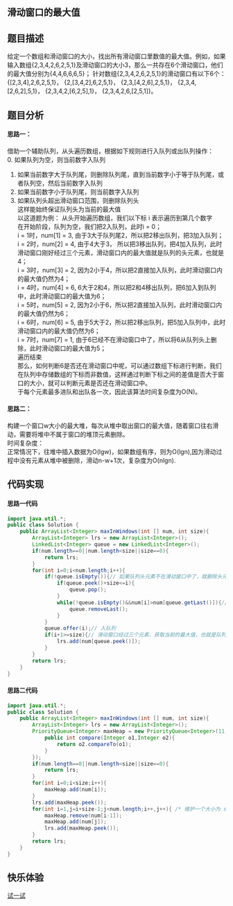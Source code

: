 ## 滑动窗口的最大值 
## 题目描述  
给定一个数组和滑动窗口的大小，找出所有滑动窗口里数值的最大值。例如，如果输入数组{2,3,4,2,6,2,5,1}及滑动窗口的大小3，那么一共存在6个滑动窗口，他们的最大值分别为{4,4,6,6,6,5}； 针对数组{2,3,4,2,6,2,5,1}的滑动窗口有以下6个： {[2,3,4],2,6,2,5,1}， {2,[3,4,2],6,2,5,1}， {2,3,[4,2,6],2,5,1}， {2,3,4,[2,6,2],5,1}， {2,3,4,2,[6,2,5],1}， {2,3,4,2,6,[2,5,1]}。
## 题目分析  
#### 思路一：    
借助一个辅助队列，从头遍历数组，根据如下规则进行入队列或出队列操作：  
0. 如果队列为空，则当前数字入队列  
1. 如果当前数字大于队列尾，则删除队列尾，直到当前数字小于等于队列尾，或者队列空，然后当前数字入队列   
2. 如果当前数字小于队列尾，则当前数字入队列   
3. 如果队列头超出滑动窗口范围，则删除队列头   
这样能始终保证队列头为当前的最大值  
以这道题为例： 
从头开始遍历数组，我们以下标 i 表示遍历到第几个数字   
在开始阶段，队列为空，我们把2入队列，此时i = 0；  
i = 1时，num[1] = 3, 由于3大于队列尾2，所以把2移出队列，把3加入队列；  
i = 2时，num[2] = 4, 由于4大于3， 所以把3移出队列，把4加入队列，此时滑动窗口刚好经过三个元素，滑动窗口内的最大值就是队列的头元素，也就是4；  
i = 3时，num[3] = 2, 因为2小于4，所以把2直接加入队列，此时滑动窗口内的最大值仍然为4；  
i = 4时，num[4] = 6, 6大于2和4，所以把2和4移出队列，把6加入到队列中，此时滑动窗口的最大值为6；  
i = 5时，num[5] = 2, 因为2小于6，所以把2直接加入队列，此时滑动窗口内的最大值仍然为6；  
i = 6时，num[6] = 5, 由于5大于2，所以把2移出队列，把5加入队列中，此时滑动窗口内的最大值仍然为6；  
i = 7时，num[7] = 1, 由于6已经不在滑动窗口中了，所以将6从队列头上删除，此时滑动窗口的最大值为5；  
遍历结束  
那么，如何判断6是否还在滑动窗口中呢，可以通过数组下标进行判断，我们在队列中存储数组的下标而非数值，这样通过判断下标之间的差值是否大于窗口的大小，就可以判断元素是否还在滑动窗口中。  
于每个元素最多进队和出队各一次，因此该算法时间复杂度为O(N)。
#### 思路二：  
构建一个窗口w大小的最大堆，每次从堆中取出窗口的最大值，随着窗口往右滑动，需要将堆中不属于窗口的堆顶元素删除。  
时间复杂度：  
正常情况下，往堆中插入数据为O(lgw)，如果数组有序，则为O(lgn),因为滑动过程中没有元素从堆中被删除，滑动n-w+1次，复杂度为O(nlgn).
## 代码实现
#### 思路一代码
```Java  
import java.util.*;
public class Solution {
    public ArrayList<Integer> maxInWindows(int [] num, int size){
        ArrayList<Integer> lrs = new ArrayList<Integer>();
        LinkedList<Integer> queue = new LinkedList<Integer>();
        if(num.length==0||num.length<size||size==0){
            return lrs;
        }
        for(int i=0;i<num.length;i++){
            if(!queue.isEmpty()){// 如果队列头元素不在滑动窗口中了，就删除头元素
                if(queue.peek()+size<=i){
                    queue.pop();
                }
                while(!queue.isEmpty()&&num[i]>num[queue.getLast()]){// 如果当前数字大于队列尾，则删除队列尾，直到当前数字小于等于队列尾，或者队列空
                    queue.removeLast();
                }
            }
            queue.offer(i);// 入队列
            if(i+1>=size){// 滑动窗口经过三个元素，获取当前的最大值，也就是队列的头元素
                lrs.add(num[queue.peek()]);
            }
        }
        return lrs;
    }
}
```
#### 思路二代码  
```Java
import java.util.*;
public class Solution {
    public ArrayList<Integer> maxInWindows(int [] num, int size){
        ArrayList<Integer> lrs = new ArrayList<Integer>();
        PriorityQueue<Integer> maxHeap = new PriorityQueue<Integer>(11,new Comparator<Integer>(){/* 大顶堆 11为默认大小 */
            public int compare(Integer o1,Integer o2){
                return o2.compareTo(o1);
            }
        });
        if(num.length==0||num.length<size||size==0){
            return lrs;
        }
        for(int i=0;i<size;i++){
            maxHeap.add(num[i]);
        }
        lrs.add(maxHeap.peek());
        for(int i=1,j=i+size-1;j<num.length;i++,j++){ /* 维护一个大小为 size 的大顶堆 */
            maxHeap.remove(num[i-1]);
            maxHeap.add(num[j]);
            lrs.add(maxHeap.peek());
        }
        return lrs;
    }
}
```
## 快乐体验  
[试一试](https://www.nowcoder.com/practice/1624bc35a45c42c0bc17d17fa0cba788?tpId=13&tqId=11217&tPage=4&rp=4&ru=/ta/coding-interviews&qru=/ta/coding-interviews/question-ranking)
